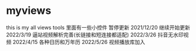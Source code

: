 # myviews
this is my all views tools
里面有一些小控件
暂停更新
2021/12/20  继续开始更新
2022/3/19  逼站视频解析完善(长链接和短连接都适配)
2022/3/26  抖音无水印视频
2022/4/15 各种日历和万年历
2022/5/26 视频播放库加入